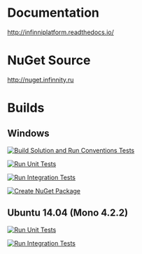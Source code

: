 # Documentation

http://infinniplatform.readthedocs.io/

# NuGet Source

http://nuget.infinnity.ru

# Builds

## Windows

<a href="http://teamcity.infinnity.ru/viewType.html?buildTypeId=InfinniPlatform_Stage0_BuildSolution&guest=1"><img src="http://teamcity.infinnity.ru/app/rest/builds/buildType:(id:InfinniPlatform_Stage0_BuildSolution),branch:(default:true)/statusIcon" alt="Build Solution and Run Conventions Tests" title="Build Solution and Run Conventions Tests" /></a>

<a href="http://teamcity.infinnity.ru/viewType.html?buildTypeId=InfinniPlatform_Stage1_RunUnitTests&guest=1"><img src="http://teamcity.infinnity.ru/app/rest/builds/buildType:(id:InfinniPlatform_Stage1_RunUnitTests),branch:(default:true)/statusIcon" alt="Run Unit Tests" title="Run Unit Tests" /></a>

<a href="http://teamcity.infinnity.ru/viewType.html?buildTypeId=InfinniPlatform_Stage2_RunIntegrationTests&guest=1"><img src="http://teamcity.infinnity.ru/app/rest/builds/buildType:(id:InfinniPlatform_Stage2_RunIntegrationTests),branch:(default:true)/statusIcon" alt="Run Integration Tests" title="Run Integration Tests" /></a>

<a href="http://teamcity.infinnity.ru/viewType.html?buildTypeId=InfinniPlatform_Stage3_CreateNuGetPackage&guest=1"><img src="http://teamcity.infinnity.ru/app/rest/builds/buildType:(id:InfinniPlatform_Stage3_CreateNuGetPackage),branch:(default:true)/statusIcon" alt="Create NuGet Package" title="Create NuGet Package" /></a>

## Ubuntu 14.04 (Mono 4.2.2)

<a href="http://teamcity.infinnity.ru/viewType.html?buildTypeId=InfinniPlatformLinux_Stage1RunUnitTests&guest=1"><img src="http://teamcity.infinnity.ru/app/rest/builds/buildType:(id:InfinniPlatformLinux_Stage1RunUnitTests),branch:(default:true)/statusIcon" alt="Run Unit Tests" title="Run Unit Tests" /></a>

<a href="http://teamcity.infinnity.ru/viewType.html?buildTypeId=InfinniPlatformLinux_Stage2RunIntegrationTests&guest=1"><img src="http://teamcity.infinnity.ru/app/rest/builds/buildType:(id:InfinniPlatformLinux_Stage2RunIntegrationTests),branch:(default:true)/statusIcon" alt="Run Integration Tests" title="Run Integration Tests" /></a>
